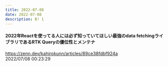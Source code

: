 ```yaml
---
title: 2022-07-08
date: 2022-07-08
description: B! 1
---
```


#### 2022年Reactを使ってる人には必ず知っていてほしい最強のdata fetchingライブラリであるRTK Queryの優位性とメンテナ
https://zenn.dev/kahirokunn/articles/89ce38fdbf924a<br>
2022/07/08 00:23:29<br>


